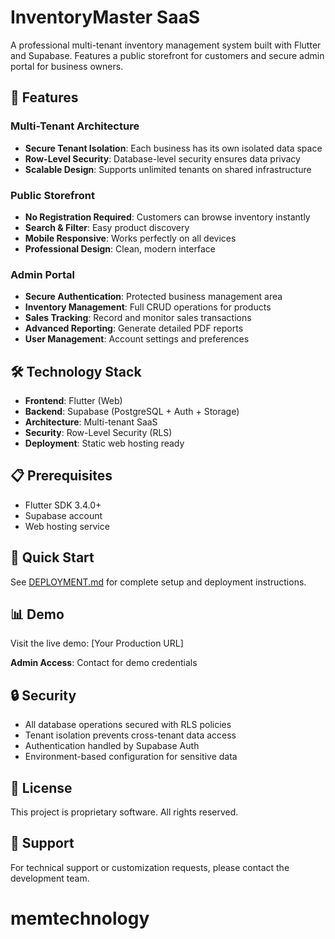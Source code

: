 # InventoryMaster SaaS

A professional multi-tenant inventory management system built with Flutter and Supabase. Features a public storefront for customers and secure admin portal for business owners.

## 🚀 Features

### Multi-Tenant Architecture
- **Secure Tenant Isolation**: Each business has its own isolated data space
- **Row-Level Security**: Database-level security ensures data privacy
- **Scalable Design**: Supports unlimited tenants on shared infrastructure

### Public Storefront
- **No Registration Required**: Customers can browse inventory instantly
- **Search & Filter**: Easy product discovery
- **Mobile Responsive**: Works perfectly on all devices
- **Professional Design**: Clean, modern interface

### Admin Portal
- **Secure Authentication**: Protected business management area
- **Inventory Management**: Full CRUD operations for products
- **Sales Tracking**: Record and monitor sales transactions
- **Advanced Reporting**: Generate detailed PDF reports
- **User Management**: Account settings and preferences

## 🛠️ Technology Stack

- **Frontend**: Flutter (Web)
- **Backend**: Supabase (PostgreSQL + Auth + Storage)
- **Architecture**: Multi-tenant SaaS
- **Security**: Row-Level Security (RLS)
- **Deployment**: Static web hosting ready

## 📋 Prerequisites

- Flutter SDK 3.4.0+
- Supabase account
- Web hosting service

## 🚀 Quick Start

See [DEPLOYMENT.md](DEPLOYMENT.md) for complete setup and deployment instructions.

## 📊 Demo

Visit the live demo: [Your Production URL]

**Admin Access**: Contact for demo credentials

## 🔒 Security

- All database operations secured with RLS policies
- Tenant isolation prevents cross-tenant data access
- Authentication handled by Supabase Auth
- Environment-based configuration for sensitive data

## 📄 License

This project is proprietary software. All rights reserved.

## 🤝 Support

For technical support or customization requests, please contact the development team.
# memtechnology
